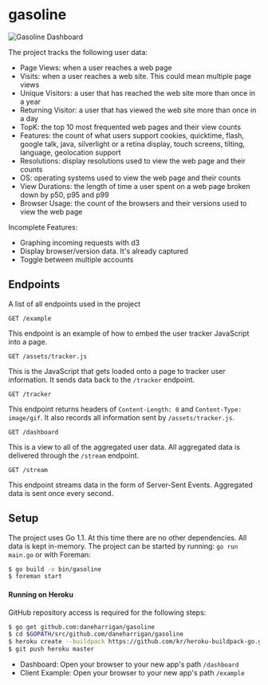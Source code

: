 # gasoline

![Gasoline Dashboard](http://cl.ly/image/3l190U3Q3q0r/content)

The project tracks the following user data:

* Page Views: when a user reaches a web page
* Visits: when a user reaches a web site. This could mean multiple page views
* Unique Visitors: a user that has reached the web site more than once in a year
* Returning Visitor: a user that has viewed the web site more than once in a day
* TopK: the top 10 most frequented web pages and their view counts
* Features: the count of what users support cookies, quicktime, flash, google
  talk, java, silverlight or a retina display, touch screens, tilting, language,
  geolocation support
* Resolutions: display resolutions used to view the web page and their counts
* OS: operating systems used to view the web page and their counts
* View Durations: the length of time a user spent on a web page broken down by p50, p95 and p99
* Browser Usage: the count of the browsers and their versions used to view the web page

Incomplete Features:

* Graphing incoming requests with d3
* Display browser/version data. It's already captured
* Toggle between multiple accounts

## Endpoints

A list of all endpoints used in the project

```
GET /example
```

This endpoint is an example of how to embed the user tracker JavaScript into a
page.

```
GET /assets/tracker.js
```

This is the JavaScript that gets loaded onto a page to tracker user information.
It sends data back to the `/tracker` endpoint.

```
GET /tracker
```

This endpoint returns headers of `Content-Length: 0` and `Content-Type:
image/gif`. It also records all information sent by `/assets/tracker.js`.

```
GET /dashboard
```

This is a view to all of the aggregated user data. All aggregated data is
delivered through the `/stream` endpoint.

```
GET /stream
```

This endpoint streams data in the form of Server-Sent Events. Aggregated data is
sent once every second.

## Setup

The project uses Go 1.1. At this time there are no other dependencies. All data
is kept in-memory. The project can be started by running: `go run main.go` or
with Foreman:

```bash
$ go build -o bin/gasoline
$ foreman start
```

#### Running on Heroku

GitHub repository access is required for the following steps:

```bash
$ go get github.com:daneharrigan/gasoline
$ cd $GOPATH/src/github.com/daneharrigan/gasoline
$ heroku create --buildpack https://github.com/kr/heroku-buildpack-go.git
$ git push heroku master
```

* Dashboard: Open your browser to your new app's path `/dashboard`
* Client Example: Open your browser to your new app's path `/example`
